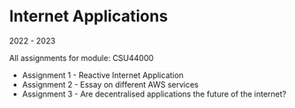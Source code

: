 # Internet Applications

2022 - 2023

All assignments for module: CSU44000
- Assignment 1 - Reactive Internet Application
- Assignment 2 - Essay on different AWS services
- Assignment 3 - Are decentralised applications the future of the internet?
